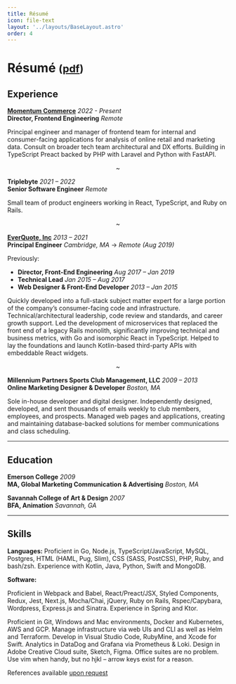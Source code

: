 ```yaml
---
title: Résumé
icon: file-text
layout: '../layouts/BaseLayout.astro'
order: 4
---
```


# Résumé <small>([pdf](/resumes/2024-01-resume-ben-saufley.pdf))</small>

## Experience

**[Momentum Commerce](https://www.momentumcommerce.com)** _2022 - Present_  
**Director, Frontend Engineering** _Remote_

Principal engineer and manager of frontend team for internal and consumer-facing applications for analysis of online retail and marketing data. Consult on broader tech team architectural and DX efforts. Building in TypeScript Preact backed by PHP with Laravel and Python with FastAPI.

<p style="text-align: center;">~</p>

**Triplebyte** _2021 – 2022_  
**Senior Software Engineer** _Remote_

Small team of product engineers working in React, TypeScript, and Ruby on Rails.

<p style="text-align: center;">~</p>

**[EverQuote, Inc](https://everquote.com)** _2013 – 2021_  
**Principal Engineer** _Cambridge, MA_ &rarr; _Remote (Aug 2019)_

Previously:

- **Director, Front-End Engineering** _Aug 2017 – Jan 2019_
- **Technical Lead** _Jan 2015 – Aug 2017_
- **Web Designer & Front-End Developer** _2013 – Jan 2015_

Quickly developed into a full-stack subject matter expert for a large portion of the company’s consumer-facing code and infrastructure. Technical/architectural leadership, code review and standards, and career growth support. Led the development of microservices that replaced the front end of a legacy Rails monolith, significantly improving technical and business metrics, with Go and isomorphic React in TypeScript. Helped to lay the foundations and launch Kotlin-based third-party APIs with embeddable React widgets.

<p style="text-align: center;">~</p>

**Millennium Partners Sports Club Management, LLC** _2009 – 2013_  
**Online Marketing Designer & Developer** _Boston, MA_

Sole in-house developer and digital designer. Independently designed, developed, and sent thousands of emails weekly to club members, employees, and prospects. Managed web pages and applications, creating and maintaining database-backed solutions for member communications and class scheduling.

---

## Education

**Emerson College** _2009_  
**MA, Global Marketing Communication & Advertising** _Boston, MA_

**Savannah College of Art & Design** _2007_  
**BFA, Animation** _Savannah, GA_

---

## Skills

**Languages:** Proficient in Go, Node.js, TypeScript/JavaScript, MySQL, Postgres, HTML (HAML, Pug, Slim), CSS (SASS, PostCSS), PHP, Ruby, and bash/zsh. Experience with Kotlin, Java, Python, Swift and MongoDB.

**Software:**

Proficient in Webpack and Babel, React/Preact/JSX, Styled Components, Redux, Jest, Next.js, Mocha/Chai, jQuery, Ruby on Rails, Rspec/Capybara, Wordpress, Express.js and Sinatra. Experience in Spring and Ktor.

Proficient in Git, Windows and Mac environments, Docker and Kubernetes, AWS and GCP. Manage infrastructure via web UIs and CLI as well as Helm and Terraform. Develop in Visual Studio Code, RubyMine, and Xcode for Swift. Analytics in DataDog and Grafana via Prometheus & Loki. Design in Adobe Creative Cloud suite, Sketch, Figma. Office suites are no problem. Use vim when handy, but no hjkl – arrow keys exist for a reason.

References available [upon request](/contact)

